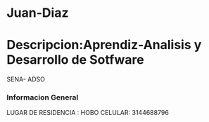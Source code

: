 # Juan-Diaz
# Descripcion:Aprendiz-Analisis y Desarrollo de Sotfware
SENA- ADSO 

### Informacion General

LUGAR DE RESIDENCIA : HOBO
CELULAR: 3144688796
